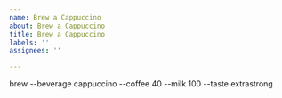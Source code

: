 ```yaml
---
name: Brew a Cappuccino
about: Brew a Cappuccino
title: Brew a Cappuccino
labels: ''
assignees: ''

---
```


brew --beverage cappuccino --coffee 40 --milk 100 --taste extrastrong
